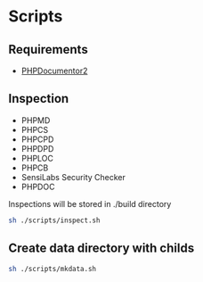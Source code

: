 # Scripts

## Requirements

- [PHPDocumentor2](http://www.phpdoc.org/)

## Inspection

- PHPMD
- PHPCS
- PHPCPD
- PHPDPD
- PHPLOC
- PHPCB
- SensiLabs Security Checker
- PHPDOC

Inspections will be stored in ./build directory

```sh
sh ./scripts/inspect.sh
```

## Create data directory with childs

```sh
sh ./scripts/mkdata.sh
```
